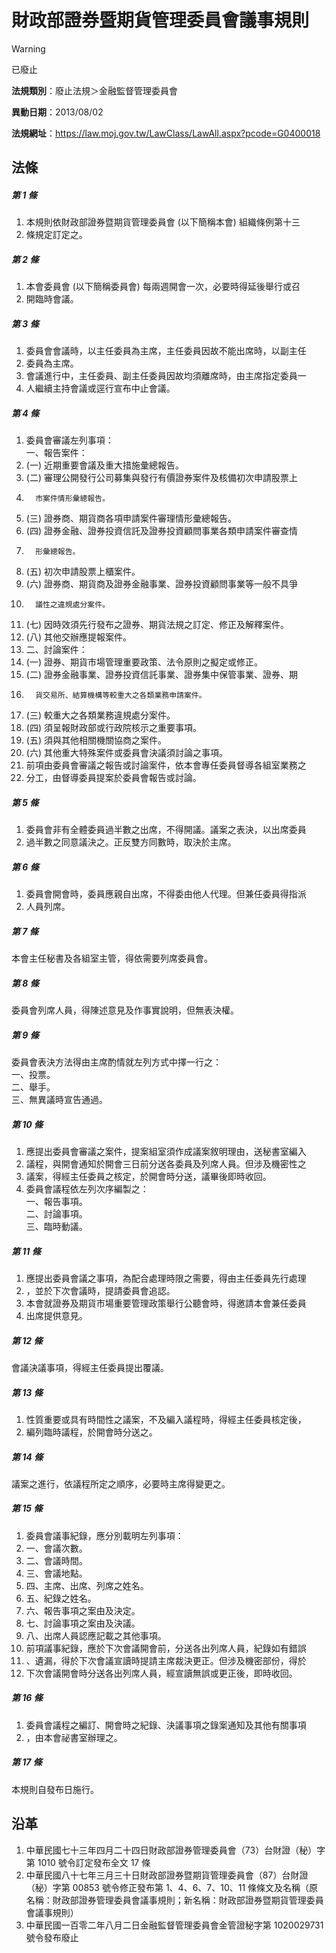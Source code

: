 # 財政部證券暨期貨管理委員會議事規則
> [!WARNING]
> 已廢止

**法規類別**：廢止法規＞金融監督管理委員會

**異動日期**：2013/08/02  

**法規網址**：https://law.moj.gov.tw/LawClass/LawAll.aspx?pcode=G0400018



## 法條
##### 第 1 條
1. 本規則依財政部證券暨期貨管理委員會 (以下簡稱本會) 組織條例第十三
1. 條規定訂定之。

##### 第 2 條
1. 本會委員會 (以下簡稱委員會) 每兩週開會一次，必要時得延後舉行或召
1. 開臨時會議。

##### 第 3 條
1. 委員會會議時，以主任委員為主席，主任委員因故不能出席時，以副主任
1. 委員為主席。
1. 會議進行中，主任委員、副主任委員因故均須離席時，由主席指定委員一
1. 人繼續主持會議或逕行宣布中止會議。

##### 第 4 條
1. 委員會審議左列事項：  
一、報告案件：
1.  (一) 近期重要會議及重大措施彙總報告。
1.  (二) 審理公開發行公司募集與發行有價證券案件及核備初次申請股票上
1.       市案件情形彙總報告。
1.  (三) 證券商、期貨商各項申請案件審理情形彙總報告。
1.  (四) 證券金融、證券投資信託及證券投資顧問事業各類申請案件審查情
1.       形彙總報告。
1.  (五) 初次申請股票上櫃案件。
1.  (六) 證券商、期貨商及證券金融事業、證券投資顧問事業等一般不具爭
1.       議性之違規處分案件。
1.  (七) 因時效須先行發布之證券、期貨法規之訂定、修正及解釋案件。
1.  (八) 其他交辦應提報案件。
1. 二、討論案件：
1.  (一) 證券、期貨市場管理重要政策、法令原則之擬定或修正。
1.  (二) 證券金融事業、證券投資信託事業、證券集中保管事業、證券、期
1.       貨交易所、結算機構等較重大之各類業務申請案件。
1.  (三) 較重大之各類業務違規處分案件。
1.  (四) 須呈報財政部或行政院核示之重要事項。
1.  (五) 須與其他相關機關協商之案件。
1.  (六) 其他重大特殊案件或委員會決議須討論之事項。
1. 前項由委員會審議之報告或討論案件，依本會專任委員督導各組室業務之
1. 分工，由督導委員提案於委員會報告或討論。

##### 第 5 條
1. 委員會非有全體委員過半數之出席，不得開議。議案之表決，以出席委員
1. 過半數之同意議決之。正反雙方同數時，取決於主席。

##### 第 6 條
1. 委員會開會時，委員應親自出席，不得委由他人代理。但兼任委員得指派
1. 人員列席。

##### 第 7 條
本會主任秘書及各組室主管，得依需要列席委員會。

##### 第 8 條
委員會列席人員，得陳述意見及作事實說明，但無表決權。

##### 第 9 條
委員會表決方法得由主席酌情就左列方式中擇一行之：  
一、投票。  
二、舉手。  
三、無異議時宣告通過。

##### 第 10 條
1. 應提出委員會審議之案件，提案組室須作成議案敘明理由，送秘書室編入
1. 議程，與開會通知於開會三日前分送各委員及列席人員。但涉及機密性之
1. 議案，得經主任委員之核定，於開會時分送，議畢後即時收回。
1. 委員會議程依左列次序編製之：  
一、報告事項。  
二、討論事項。  
三、臨時動議。

##### 第 11 條
1. 應提出委員會議之事項，為配合處理時限之需要，得由主任委員先行處理
1. ，並於下次會議時，提請委員會追認。
1. 本會就證券及期貨市場重要管理政策舉行公聽會時，得邀請本會兼任委員
1. 出席提供意見。

##### 第 12 條
會議決議事項，得經主任委員提出覆議。

##### 第 13 條
1. 性質重要或具有時間性之議案，不及編入議程時，得經主任委員核定後，
1. 編列臨時議程，於開會時分送之。

##### 第 14 條
議案之進行，依議程所定之順序，必要時主席得變更之。

##### 第 15 條
1. 委員會議事紀錄，應分別載明左列事項：                            
1. 一、會議次數。                                                  
1. 二、會議時間。                                                  
1. 三、會議地點。                                                  
1. 四、主席、出席、列席之姓名。                                    
1. 五、紀錄之姓名。                                                
1. 六、報告事項之案由及決定。                                      
1. 七、討論事項之案由及決議。                                      
1. 八、出席人員認應記載之其他事項。                                
1. 前項議事紀錄，應於下次會議開會前，分送各出列席人員，紀錄如有錯誤
1. 、遺漏，得於下次會議宣讀時提請主席裁決更正。但涉及機密部份，得於
1. 下次會議開會時分送各出列席人員，經宣讀無誤或更正後，即時收回。

##### 第 16 條
1. 委員會議程之編訂、開會時之紀錄、決議事項之錄案通知及其他有關事項
1. ，由本會祕書室辦理之。

##### 第 17 條
本規則自發布日施行。

## 沿革
1. 中華民國七十三年四月二十四日財政部證券管理委員會（73）台財證（秘）字第 1010 號令訂定發布全文 17 條
1. 中華民國八十七年三月三十日財政部證券暨期貨管理委員會（87）台財證（秘）字第 00853  號令修正發布第 1、4、6、7、10、11 條條文及名稱（原名稱：財政部證券管理委員會議事規則；新名稱：財政部證券暨期貨管理委員會議事規則）
1. 中華民國一百零二年八月二日金融監督管理委員會金管證秘字第 1020029731 號令發布廢止
